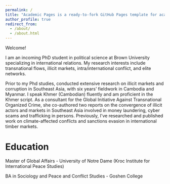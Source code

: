 ```yaml
---
permalink: /
title: "Academic Pages is a ready-to-fork GitHub Pages template for academic personal websites"
author_profile: true
redirect_from: 
  - /about/
  - /about.html
---
```


Welcome!

I am an incoming PhD student in political science at Brown University specializing in international relations. My research interests include transnational flows, illicit markets, intra/international conflict, and elite networks.

Prior to my Phd studies, conducted extensive research on illicit markets and corruption in Southeast Asia, with six years’ fieldwork in Cambodia and Myanmar. I speak Khmer (Cambodian) fluently and am proficient in the Khmer script. As a consultant for the Global Initiative Against Transnational Organized Crime, she co-authored two reports on the convergence of illicit actors and markets in Southeast Asia involved in money laundering, cyber scams and trafficking in persons. Previously, I've researched and published work on climate-affected conflicts and sanctions evasion in international timber markets.

Education
======
Master of Global Affairs - University of Notre Dame (Kroc Institute for International Peace Studies)

BA in Sociology and Peace and Conflict Studies - Goshen College
